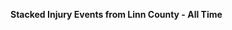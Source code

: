 
<span><span><p dir="auto"><strong>Stacked Injury Events from Linn County - All Time</strong></p></span></span><canvas height="0" width="0" style="display: block; box-sizing: border-box; height: 0px; width: 0px;"></canvas>

